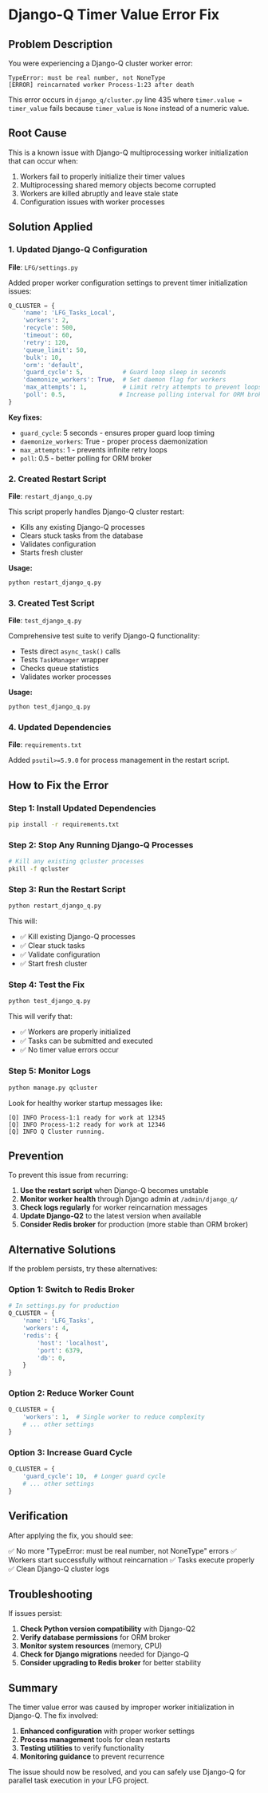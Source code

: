# Django-Q Timer Value Error Fix

## Problem Description

You were experiencing a Django-Q cluster worker error:

```
TypeError: must be real number, not NoneType
[ERROR] reincarnated worker Process-1:23 after death
```

This error occurs in `django_q/cluster.py` line 435 where `timer.value = timer_value` fails because `timer_value` is `None` instead of a numeric value.

## Root Cause

This is a known issue with Django-Q multiprocessing worker initialization that can occur when:

1. Workers fail to properly initialize their timer values
2. Multiprocessing shared memory objects become corrupted
3. Workers are killed abruptly and leave stale state
4. Configuration issues with worker processes

## Solution Applied

### 1. Updated Django-Q Configuration

**File**: `LFG/settings.py`

Added proper worker configuration settings to prevent timer initialization issues:

```python
Q_CLUSTER = {
    'name': 'LFG_Tasks_Local',
    'workers': 2,
    'recycle': 500,
    'timeout': 60,
    'retry': 120,
    'queue_limit': 50,
    'bulk': 10,
    'orm': 'default',
    'guard_cycle': 5,           # Guard loop sleep in seconds
    'daemonize_workers': True,  # Set daemon flag for workers
    'max_attempts': 1,          # Limit retry attempts to prevent loops
    'poll': 0.5,               # Increase polling interval for ORM broker
}
```

**Key fixes:**
- `guard_cycle`: 5 seconds - ensures proper guard loop timing
- `daemonize_workers`: True - proper process daemonization
- `max_attempts`: 1 - prevents infinite retry loops
- `poll`: 0.5 - better polling for ORM broker

### 2. Created Restart Script

**File**: `restart_django_q.py`

This script properly handles Django-Q cluster restart:

- Kills any existing Django-Q processes
- Clears stuck tasks from the database
- Validates configuration
- Starts fresh cluster

**Usage:**
```bash
python restart_django_q.py
```

### 3. Created Test Script

**File**: `test_django_q.py`

Comprehensive test suite to verify Django-Q functionality:

- Tests direct `async_task()` calls
- Tests `TaskManager` wrapper
- Checks queue statistics
- Validates worker processes

**Usage:**
```bash
python test_django_q.py
```

### 4. Updated Dependencies

**File**: `requirements.txt`

Added `psutil>=5.9.0` for process management in the restart script.

## How to Fix the Error

### Step 1: Install Updated Dependencies
```bash
pip install -r requirements.txt
```

### Step 2: Stop Any Running Django-Q Processes
```bash
# Kill any existing qcluster processes
pkill -f qcluster
```

### Step 3: Run the Restart Script
```bash
python restart_django_q.py
```

This will:
- ✅ Kill existing Django-Q processes
- ✅ Clear stuck tasks
- ✅ Validate configuration
- ✅ Start fresh cluster

### Step 4: Test the Fix
```bash
python test_django_q.py
```

This will verify that:
- ✅ Workers are properly initialized
- ✅ Tasks can be submitted and executed
- ✅ No timer value errors occur

### Step 5: Monitor Logs
```bash
python manage.py qcluster
```

Look for healthy worker startup messages like:
```
[Q] INFO Process-1:1 ready for work at 12345
[Q] INFO Process-1:2 ready for work at 12346
[Q] INFO Q Cluster running.
```

## Prevention

To prevent this issue from recurring:

1. **Use the restart script** when Django-Q becomes unstable
2. **Monitor worker health** through Django admin at `/admin/django_q/`
3. **Check logs regularly** for worker reincarnation messages
4. **Update Django-Q2** to the latest version when available
5. **Consider Redis broker** for production (more stable than ORM broker)

## Alternative Solutions

If the problem persists, try these alternatives:

### Option 1: Switch to Redis Broker
```python
# In settings.py for production
Q_CLUSTER = {
    'name': 'LFG_Tasks',
    'workers': 4,
    'redis': {
        'host': 'localhost',
        'port': 6379,
        'db': 0,
    }
}
```

### Option 2: Reduce Worker Count
```python
Q_CLUSTER = {
    'workers': 1,  # Single worker to reduce complexity
    # ... other settings
}
```

### Option 3: Increase Guard Cycle
```python
Q_CLUSTER = {
    'guard_cycle': 10,  # Longer guard cycle
    # ... other settings
}
```

## Verification

After applying the fix, you should see:

✅ No more "TypeError: must be real number, not NoneType" errors
✅ Workers start successfully without reincarnation
✅ Tasks execute properly
✅ Clean Django-Q cluster logs

## Troubleshooting

If issues persist:

1. **Check Python version compatibility** with Django-Q2
2. **Verify database permissions** for ORM broker
3. **Monitor system resources** (memory, CPU)
4. **Check for Django migrations** needed for Django-Q
5. **Consider upgrading to Redis broker** for better stability

## Summary

The timer value error was caused by improper worker initialization in Django-Q. The fix involved:

1. **Enhanced configuration** with proper worker settings
2. **Process management** tools for clean restarts
3. **Testing utilities** to verify functionality
4. **Monitoring guidance** to prevent recurrence

The issue should now be resolved, and you can safely use Django-Q for parallel task execution in your LFG project. 